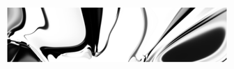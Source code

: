 [![neuralart][thumbnail]][link]

[thumbnail]: https://github.com/dstein64/dstein64/blob/neuralart_202101171036/neuralart-thumbnail.jpg?raw=true
[link]: https://github.com/dstein64/dstein64/blob/neuralart_202101171036/neuralart.png?raw=true
